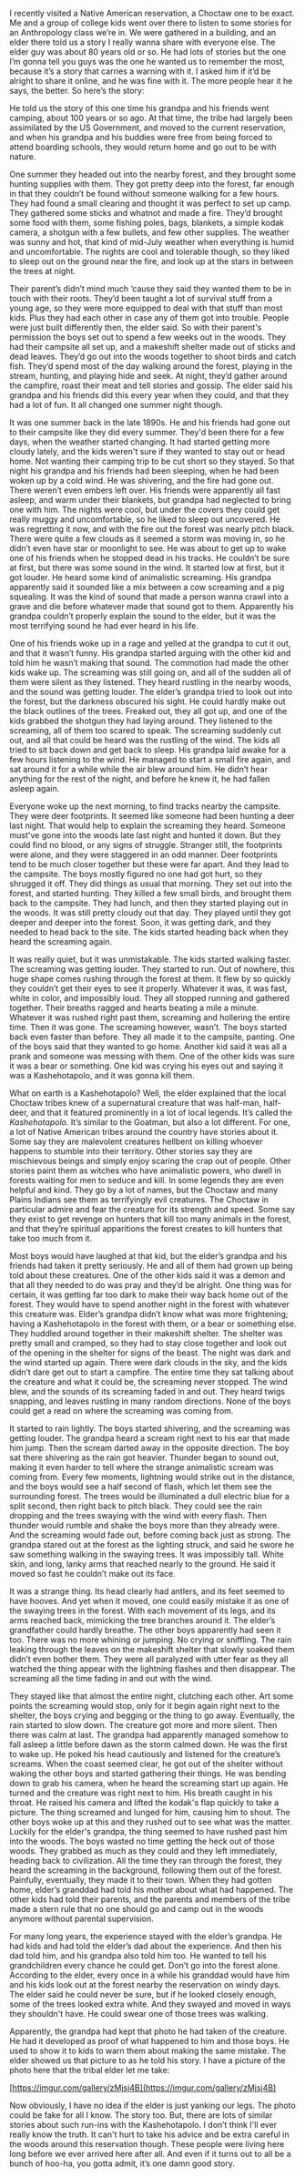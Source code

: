 I recently visited a Native American reservation, a Choctaw one to be exact. Me and a group of college kids went over there to listen to some stories for an Anthropology class we’re in. We were gathered in a building, and an elder there told us a story I really wanna share with everyone else. The elder guy was about 80 years old or so. He had lots of stories but the one I’m gonna tell you guys was the one he wanted us to remember the most, because it’s a story that carries a warning with it. I asked him if it’d be alright to share it online, and he was fine with it. The more people hear it he says, the better. So here’s the story:

 He told us the story of this one time his grandpa and his friends went camping, about 100 years or so ago. At that time, the tribe had largely been assimilated by the US Government, and moved to the current reservation, and when his grandpa and his buddies were free from being forced to attend boarding schools, they would return home and go out to be with nature. 

One summer they headed out into the nearby forest, and they brought some hunting supplies with them. They got pretty deep into the forest, far enough in that they couldn’t be found without someone walking for a few hours. They had found a small clearing and thought it was perfect to set up camp. They gathered some sticks and whatnot and made a fire. They’d brought some food with them, some fishing poles, bags, blankets, a simple kodak camera, a shotgun with a few bullets, and few other supplies. The weather was sunny and hot, that kind of mid-July weather when everything is humid and uncomfortable. The nights are cool and tolerable though, so they liked to sleep out on the ground near the fire, and look up at the stars in between the trees at night. 

Their parent’s didn’t mind much ‘cause they said they wanted them to be in touch with their roots. They’d been taught a lot of survival stuff from a young age, so they were more equipped to deal with that stuff than most kids. Plus they had each other in case any of them got into trouble. People were just built differently then, the elder said. So with their parent's permission the boys set out to spend a few weeks out in the woods. They had their campsite all set up, and a makeshift shelter made out of sticks and dead leaves. They’d go out into the woods together to shoot birds and catch fish. They’d spend most of the day walking around the forest, playing in the stream, hunting, and playing hide and seek. At night, they’d gather around the campfire, roast their meat and tell stories and gossip. The elder said his grandpa and his friends did this every year when they could, and that they had a lot of fun. It all changed one summer night though. 

It was one summer back in the late 1890s. He and his friends had gone out to their campsite like they did every summer. They'd been there for a few days, when the weather started changing. It had started getting more cloudy lately, and the kids weren't sure if they wanted to stay out or head home. Not wanting their camping trip to be cut short so they stayed. So that night his grandpa and his friends had been sleeping, when he had been woken up by a cold wind. He was shivering, and the fire had gone out. There weren’t even embers left over. His friends were apparently all fast asleep, and warm under their blankets, but grandpa had neglected to bring one with him. The nights were cool, but under the covers they could get really muggy and uncomfortable, so he liked to sleep out uncovered. He was regretting it now, and with the fire out the forest was nearly pitch black. There were quite a few clouds as it seemed a storm was moving in, so he didn’t even have star or moonlight to see. He was about to get up to wake one of his friends when he stopped dead in his tracks. He couldn’t be sure at first, but there was some sound in the wind. It started low at first, but it got louder. He heard some kind of animalistic screaming. His grandpa apparently said it sounded like a mix between a cow screaming and a pig squealing. It was the kind of sound that made a person wanna crawl into a grave and die before whatever made that sound got to them. Apparently his grandpa couldn’t properly explain the sound to the elder, but it was the most terrifying sound he had ever heard in his life. 

One of his friends woke up in a rage and yelled at the grandpa to cut it out, and that it wasn’t funny. His grandpa started arguing with the other kid and told him he wasn’t making that sound. The commotion had made the other kids wake up. The screaming was still going on, and all of the sudden all of them were silent as they listened. They heard rustling in the nearby woods, and the sound was getting louder. The elder’s grandpa tried to look out into the forest, but the darkness obscured his sight. He could hardly make out the black outlines of the trees. Freaked out, they all got up, and one of the kids grabbed the shotgun they had laying around. They listened to the screaming, all of them too scared to speak. The screaming suddenly cut out, and all that could be heard was the rustling of the wind. The kids all tried to sit back down and get back to sleep. His grandpa laid awake for a few hours listening to the wind. He managed to start a small fire again, and sat around it for a while while the air blew around him. He didn’t hear anything for the rest of the night, and before he knew it, he had fallen asleep again. 

Everyone woke up the next morning, to find tracks nearby the campsite. They were deer footprints. It seemed like someone had been hunting a deer last night. That would help to explain the screaming they heard. Someone must've gone into the woods late last night and hunted it down. But they could find no blood, or any signs of struggle. Stranger still, the footprints were alone, and they were staggered in an odd manner. Deer footprints tend to be much closer together but these were far apart. And they lead to the campsite. The boys mostly figured no one had got hurt, so they shrugged it off. They did things as usual that morning. They set out into the forest, and started hunting. They killed a few small birds, and brought them back to the campsite. They had lunch, and then they started playing out in the woods. It was still pretty cloudy out that day. They played until they got deeper and deeper into the forest. Soon, it was getting dark, and they needed to head back to the site. The kids started heading back when they heard the screaming again. 

It was really quiet, but it was unmistakable. The kids started walking faster. The screaming was getting louder. They started to run. Out of nowhere, this huge shape comes rushing through the forest at them. It flew by so quickly they couldn’t get their eyes to see it properly. Whatever it was, it was fast, white in color, and impossibly loud. They all stopped running and gathered together. Their breaths ragged and hearts beating a mile a minute. Whatever it was rushed right past them, screaming and hollering the entire time. Then it was gone. The screaming however, wasn’t. The boys started back even faster than before. They all made it to the campsite, panting. One of the boys said that they wanted to go home. Another kid said it was all a prank and someone was messing with them. One of the other kids was sure it was a bear or something. One kid was crying his eyes out and saying it was a Kashehotapolo, and it was gonna kill them. 

What on earth is a Kashehotapolo?  Well, the elder explained that the local Choctaw tribes knew of a supernatural creature that was half-man, half-deer, and that it featured prominently in a lot of local legends. It’s called the *Kashehotapolo.* It’s similar to the Goatman, but also a lot different. For one, a lot of Native American tribes around the country have stories about it. Some say they are malevolent creatures hellbent on killing whoever happens to stumble into their territory. Other stories say they are mischievous beings and simply enjoy scaring the crap out of people. Other stories paint them as witches who have animalistic powers, who dwell in forests waiting for men to seduce and kill. In some legends they are even helpful and kind. They go by a lot of names, but the Choctaw and many Plains Indians see them as terrifyingly evil creatures. The Choctaw in particular admire and fear the creature for its strength and speed. Some say they exist to get revenge on hunters that kill too many animals in the forest, and that they’re spiritual apparitions the forest creates to kill hunters that take too much from it. 

Most boys would have laughed at that kid, but the elder’s grandpa and his friends had taken it pretty seriously. He and all of them had grown up being told about these creatures. One of the other kids said it was a demon and that all they needed to do was pray and they’d be alright. One thing was for certain, it was getting far too dark to make their way back home out of the forest. They would have to spend another night in the forest with whatever this creature was. Elder’s grandpa didn’t know what was more frightening; having a Kashehotapolo in the forest with them, or a bear or something else. They huddled around together in their makeshift shelter. The shelter was pretty small and cramped, so they had to stay close together and look out of the opening in the shelter for signs of the beast. The night was dark and the wind started up again. There were dark clouds in the sky, and the kids didn’t dare get out to start a campfire. The entire time they sat talking about the creature and what it could be, the screaming never stopped. The wind blew, and the sounds of its screaming faded in and out. They heard twigs snapping, and leaves rustling in many random directions. None of the boys could get a read on where the screaming was coming from. 

It started to rain lightly. The boys started shivering, and the screaming was getting louder. The grandpa heard a scream right next to his ear that made him jump. Then the scream darted away in the opposite direction. The boy sat there shivering as the rain got heavier. Thunder began to sound out, making it even harder to tell where the strange animalistic scream was coming from. Every few moments, lightning would strike out in the distance, and the boys would see a half second of flash, which let them see the surrounding forest. The trees would be illuminated a dull electric blue for a split second, then right back to pitch black. They could see the rain dropping and the trees swaying with the wind with every flash. Then thunder would rumble and shake the boys more than they already were. And the screaming would fade out, before coming back just as strong. The grandpa stared out at the forest as the lighting struck, and said he swore he saw something walking in the swaying trees. It was impossibly tall. White skin, and long, lanky arms that reached nearly to the ground. He said it moved so fast he couldn’t make out its face. 

It was a strange thing. Its head clearly had antlers, and its feet seemed to have hooves. And yet when it moved, one could easily mistake it as one of the swaying trees in the forest. With each movement of its legs, and its arms reached back, mimicking the tree branches around it. The elder’s grandfather could hardly breathe. The other boys apparently had seen it too. There was no more whining or jumping. No crying or sniffling. The rain leaking through the leaves on the makeshift shelter that slowly soaked them didn’t even bother them. They were all paralyzed with utter fear as they all watched the thing appear with the lightning flashes and then disappear. The screaming all the time fading in and out with the wind. 

They stayed like that almost the entire night, clutching each other. Art some points the screaming would stop, only for it begin again right next to the shelter, the boys crying and begging or the thing to go away. Eventually, the rain started to slow down. The creature got more and more silent. Then there was calm at last. The grandpa had apparently managed somehow to fall asleep a little before dawn as the storm calmed down. He was the first to wake up. He poked his head cautiously and listened for the creature’s screams. When the coast seemed clear, he got out of the shelter without waking the other boys and started gathering their things. He was bending down to grab his camera, when he heard the screaming start up again. He turned and the creature was right next to him. His breath caught in his throat. He raised his camera and lifted the kodak's flap quickly to take a picture. The thing screamed and lunged for him, causing him to shout. The other boys woke up at this and they rushed out to see what was the matter. Luckily for the elder's grandpa, the thing seemed to have rushed past him into the woods. The boys wasted no time getting the heck out of those woods. They grabbed as much as they could and they left immediately, heading back to civilization. All the time they ran through the forest, they heard the screaming in the background, following them out of the forest. Painfully, eventually, they made it to their town. When they had gotten home, elder’s granddad had told his mother about what had happened. The other kids had told their parents, and the parents and members of the tribe made a stern rule that no one should go and camp out in the woods anymore without parental supervision. 

For many long years, the experience stayed with the elder’s grandpa. He had kids and had told the elder’s dad about the experience. And then his dad told him, and his grandpa also told him too. He wanted to tell his grandchildren every chance he could get. Don’t go into the forest alone. According to the elder, every once in a while his granddad would have him and his kids look out at the forest nearby the reservation on windy days. The elder said he could never be sure, but if he looked closely enough, some of the trees looked extra white. And they swayed and moved in ways they shouldn't have. He could swear one of those trees was walking. 

Apparently, the grandpa had kept that photo he had taken of the creature. He had it developed as proof of what happened to him and those boys. He used to show it to kids to warn them about making the same mistake. The elder showed us that picture to as he told his story. I have a picture of the photo here that the tribal elder let me take: 

[https://imgur.com/gallery/zMjsj4B](https://imgur.com/gallery/zMjsj4B)

Now obviously, I have no idea if the elder is just yanking our legs. The photo could be fake for all I know. The story too. But, there are lots of similar stories about such run-ins with the Kashehotapolo. I don’t think I'll ever really know the truth. It can't hurt to take his advice and be extra careful in the woods around this reservation though. These people were living here long before we ever arrived here after all. And even if it turns out to all be a bunch of hoo-ha, you gotta admit, it’s one damn good story.